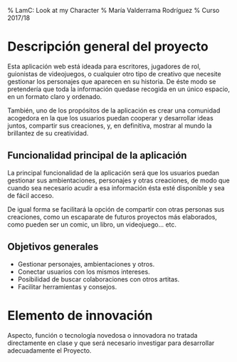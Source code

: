 % LamC: Look at my Character
% María Valderrama Rodríguez
% Curso 2017/18

# Descripción general del proyecto

Esta aplicación web está ideada para escritores, jugadores de rol, guionistas de videojuegos, o cualquier otro tipo de creativo que necesite gestionar los personajes que aparecen en su historia. De éste modo se pretendería que toda la información quedase recogida en un único espacio, en un formato claro y ordenado.

También, uno de los propósitos de la aplicación es crear una comunidad acogedora en la que los usuarios puedan cooperar y desarrollar ideas juntos, compartir sus creaciones, y, en definitiva, mostrar al mundo la brillantez de su creatividad.

## Funcionalidad principal de la aplicación

La principal funcionalidad de la aplicación será que los usuarios puedan gestionar sus ambientaciones, personajes y otras creaciones, de modo que cuando sea necesario acudir a esa información ésta esté disponible y sea de fácil acceso.

De igual forma se facilitará la opción de compartir con otras personas sus creaciones, como un escaparate de futuros proyectos más elaborados, como pueden ser un comic, un libro, un videojuego... etc.

## Objetivos generales

- Gestionar personajes, ambientaciones y otros.
- Conectar usuarios con los mismos intereses.
- Posibilidad de buscar colaboraciones con otros artitas.
- Facilitar herramientas y consejos.

# Elemento de innovación

Aspecto, función o tecnología novedosa o innovadora no tratada directamente
en clase y que será necesario investigar para desarrollar adecuadamente el
Proyecto.
